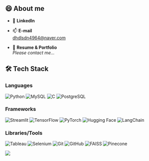 ## 😄 About me
  
- 💬  **LinkedIn** <br>
      

- 📫   **E-mail**  <br>
        dhdlsdn4964@naver.com

- 🤖  **Resume & Portfolio**  <br>
      _Please contact me..._

## 🛠 Tech Stack

### Languages
![Python](https://img.shields.io/badge/Python-3776AB?style=flat&logo=python&logoColor=white)
![MySQL](https://img.shields.io/badge/MySQL-4479A1?style=flat&logo=mysql&logoColor=white)
![C](https://img.shields.io/badge/C-A8B9CC?style=flat&logo=c&logoColor=white)
![PostgreSQL](https://img.shields.io/badge/PostgreSQL-336791?style=flat&logo=postgresql&logoColor=white)

### Frameworks
![Streamlit](https://img.shields.io/badge/Streamlit-FF4B4B?style=flat&logo=streamlit&logoColor=white)
![TensorFlow](https://img.shields.io/badge/TensorFlow-FF6F00?style=flat&logo=tensorflow&logoColor=white)
![PyTorch](https://img.shields.io/badge/PyTorch-EE4C2C?style=flat&logo=pytorch&logoColor=white)
![Hugging Face](https://img.shields.io/badge/Hugging%20Face-FFD21E?style=flat&logo=huggingface&logoColor=black)
![LangChain](https://img.shields.io/badge/LangChain-1C3C3C?style=flat&logo=chainlink&logoColor=white)

### Libraries/Tools
![Tableau](https://img.shields.io/badge/Tableau-E97627?style=flat&logo=tableau&logoColor=white)
![Selenium](https://img.shields.io/badge/Selenium-43B02A?style=flat&logo=selenium&logoColor=white)
![Git](https://img.shields.io/badge/Git-F05032?style=flat&logo=git&logoColor=white)
![GitHub](https://img.shields.io/badge/GitHub-181717?style=flat&logo=github&logoColor=white)
![FAISS](https://img.shields.io/badge/FAISS-008080?style=flat&logo=faiss&logoColor=white)
![Pinecone](https://img.shields.io/badge/Pinecone-2C2D72?style=flat&logo=pinecone&logoColor=white)

![](https://github-profile-summary-cards.vercel.app/api/cards/profile-details?username=InWooOh&theme=nord_bright)
<!--nord_dark-->



<!--
**InWooOh/InWooOh** is a ✨ _special_ ✨ repository because its `README.md` (this file) appears on your GitHub profile.

Here are some ideas to get you started:

- 🔭 I’m currently working on ...
- 🌱 I’m currently learning ...
- 👯 I’m looking to collaborate on ...
- 🤔 I’m looking for help with ...
- 💬 Ask me about ...
- 📫 How to reach me: ...
- 😄 Pronouns: ...
- ⚡ Fun fact: ...
-->
